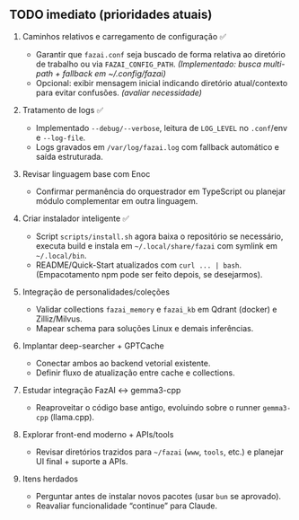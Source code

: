 ## TODO imediato (prioridades atuais)

1. Caminhos relativos e carregamento de configuração ✅  
   - Garantir que `fazai.conf` seja buscado de forma relativa ao diretório de trabalho ou via `FAZAI_CONFIG_PATH`. *(Implementado: busca multi-path + fallback em ~/.config/fazai)*  
   - Opcional: exibir mensagem inicial indicando diretório atual/contexto para evitar confusões. *(avaliar necessidade)*

2. Tratamento de logs ✅  
   - Implementado `--debug/--verbose`, leitura de `LOG_LEVEL` no `.conf`/env e `--log-file`.  
   - Logs gravados em `/var/log/fazai.log` com fallback automático e saída estruturada.

3. Revisar linguagem base com Enoc  
   - Confirmar permanência do orquestrador em TypeScript ou planejar módulo complementar em outra linguagem.

4. Criar instalador inteligente ✅  
   - Script `scripts/install.sh` agora baixa o repositório se necessário, executa build e instala em `~/.local/share/fazai` com symlink em `~/.local/bin`.  
   - README/Quick-Start atualizados com `curl ... | bash`. (Empacotamento npm pode ser feito depois, se desejarmos).

5. Integração de personalidades/coleções  
   - Validar collections `fazai_memory` e `fazai_kb` em Qdrant (docker) e Zilliz/Milvus.  
   - Mapear schema para soluções Linux e demais inferências.

6. Implantar deep-searcher + GPTCache  
   - Conectar ambos ao backend vetorial existente.  
   - Definir fluxo de atualização entre cache e collections.

7. Estudar integração FazAI ↔ gemma3-cpp  
   - Reaproveitar o código base antigo, evoluindo sobre o runner `gemma3-cpp` (llama.cpp).

8. Explorar front-end moderno + APIs/tools  
   - Revisar diretórios trazidos para `~/fazai` (`www`, `tools`, etc.) e planejar UI final + suporte a APIs.

9. Itens herdados  
   - Perguntar antes de instalar novos pacotes (usar `bun` se aprovado).  
   - Reavaliar funcionalidade “continue” para Claude.
